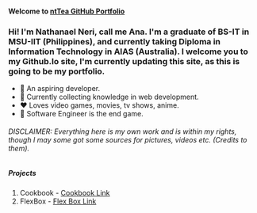 #### Welcome to [ntTea GitHub Portfolio](https://nttea.github.io/)

### Hi! I'm Nathanael Neri, call me Ana. I'm a graduate of BS-IT in MSU-IIT (Philippines), and currently taking Diploma in Information Technology in AIAS (Australia). I welcome you to my Github.Io site, I'm currently updating this site, as this is going to be my portfolio.

- 🤵‍ An aspiring developer.
- 🧠 Currently collecting knowledge in web development.
- ❤️ Loves video games, movies, tv shows, anime.
- 🎯 Software Engineer is the end game.

###### DISCLAIMER: *Everything here is my own work and is within my rights, though I may some got some sources for pictures, videos etc. (Credits to them).*


##### Projects

1. Cookbook - [Cookbook Link](https://nttea.github.io/cookbook/index.html)
2. FlexBox  - [Flex Box Link](https://nttea.github.io/Flexbox/index.html)

